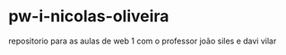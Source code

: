 # pw-i-nicolas-oliveira
repositorio para as aulas de web 1 com o professor joão siles e davi vilar

